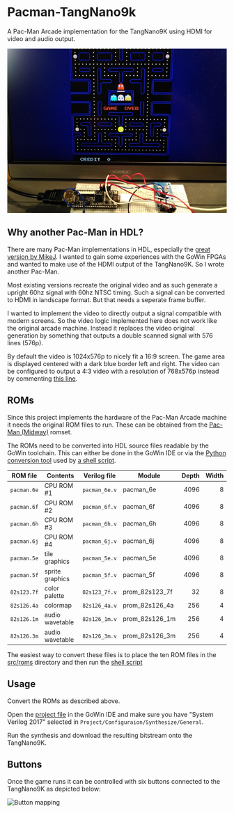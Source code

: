 # Pacman-TangNano9k

A Pac-Man Arcade implementation for the TangNano9K using HDMI for
video and audio output.

![Pac-Man](images/pacman_hdmi_wide.jpeg)

## Why another Pac-Man in HDL?

There are many Pac-Man implementations in HDL, especially the [great
version by MikeJ](https://www.fpgaarcade.com/kb/pacman/).  I wanted to
gain some experiences with the GoWin FPGAs and wanted to make use of
the HDMI output of the TangNano9K. So I wrote another Pac-Man.

Most existing versions recreate the original video and as such
generate a upright 60hz signal with 60hz NTSC timing. Such a signal
can be converted to HDMI in landscape format. But that needs a
seperate frame buffer.

I wanted to implement the video to directly output a signal compatible
with modern screens. So the video logic implemented here does not work
like the original arcade machine. Instead it replaces the video
original generation by something that outputs a double scanned signal
with 576 lines (576p).

By default the video is 1024x576p to nicely fit a 16:9 screen. The
game area is displayed centered with a dark blue border left and right.
The video can be configured to output a 4:3 video with a resolution
of 768x576p instead by commenting [this line](https://github.com/harbaum/Pacman-TangNano9k/blob/ffd44de5259a00c62c5a04174b707afd308611b1/src/top.sv#L4).

## ROMs

Since this project implements the hardware of the Pac-Man Arcade
machine it needs the original ROM files to run. These can
be obtained from the
[Pac-Man (Midway)](https://www.bing.com/search?q=pacman+midway+arcade+rom) romset.

The ROMs need to be converted into HDL source files readable by
the GoWin toolchain. This can either be done in the GoWin IDE
or via the [Python conversion tool](src/roms/bin2v.py) used by
[a shell script](src/roms/conv.sh).

|     ROM file    |     Contents    |   Verilog file    |     Module     | Depth | Width |
|-----------------|-----------------|-------------------|----------------|------:|------:|
| ```pacman.6e``` |   CPU ROM #1    | ```pacman_6e.v``` | pacman_6e      | 4096  |     8 |
| ```pacman.6f``` |   CPU ROM #2    | ```pacman_6f.v``` | pacman_6f      | 4096  |     8 |
| ```pacman.6h``` |   CPU ROM #3    | ```pacman_6h.v``` | pacman_6h      | 4096  |     8 |
| ```pacman.6j``` |   CPU ROM #4    | ```pacman_6j.v``` | pacman_6j      | 4096  |     8 |
| ```pacman.5e``` |   tile graphics | ```pacman_5e.v``` | pacman_5e      | 4096  |     8 |
| ```pacman.5f``` | sprite graphics | ```pacman_5f.v``` | pacman_5f      | 4096  |     8 |
| ```82s123.7f``` |   color palette | ```82s123_7f.v``` | prom_82s123_7f |    32 |     8 |
| ```82s126.4a``` |        colormap | ```82s126_4a.v``` | prom_82s126_4a |   256 |     4 |
| ```82s126.1m``` | audio wavetable | ```82s126_1m.v``` | prom_82s126_1m |   256 |     4 |
| ```82s126.3m``` | audio wavetable | ```82s126_3m.v``` | prom_82s126_3m |   256 |     4 |

The easiest way to convert these files is to place the ten ROM files
in the [src/roms](src/roms) directory and then run the
[shell script](src/roms/conv.sh)

## Usage

Convert the ROMs as described above.

Open the [project file](https://github.com/harbaum/Pacman-TangNano9k/blob/main/pacman.gprj) in
the GoWin IDE and make sure you have "System Verilog 2017" selected in
```Project/Configuraion/Synthesize/General```.

Run the synthesis and download the resulting bitstream onto the TangNano9K.

## Buttons

Once the game runs it can be controlled with six buttons connected to the TangNano9K
as depicted below:

![Button mapping](images/buttons.jpg)

